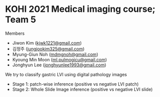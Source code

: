 # KOHI 2021 Medical imaging course; Team 5

Members
- Jiwon Kim (kjwk1221@gmail.com)
- 김정주 (jungjookim325@gmail.com)
- Myung-Giun Noh (mdmgnoh@gmail.com)
- Kyoung Min Moon (ml.pulmogicu@gmail.com)
- Jonghyun Lee (jonghyunlee1993@gmail.com)

We try to classify gastric LVI using digital pathology images

- Stage 1: patch-wise inference (positive vs negative LVI patch)
- Stage 2: Whole Slide Image inference (positive vs negative LVI slide)
